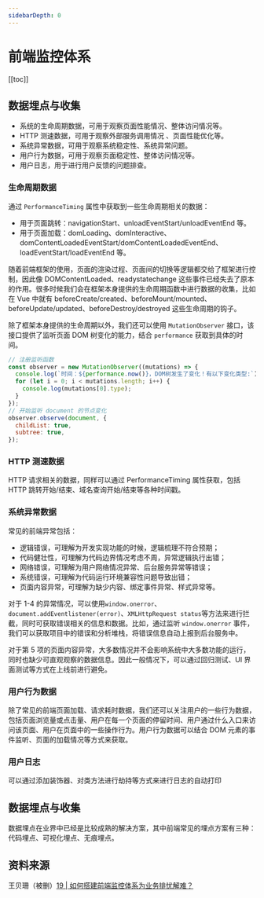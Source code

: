 ```yaml
---
sidebarDepth: 0
---
```


# 前端监控体系

[[toc]]

## 数据埋点与收集

- 系统的生命周期数据，可用于观察页面性能情况、整体访问情况等。
- HTTP 测速数据，可用于观察外部服务调用情况 、页面性能优化等。
- 系统异常数据，可用于观察系统稳定性、系统异常问题。
- 用户行为数据，可用于观察页面稳定性、整体访问情况等。
- 用户日志，用于进行用户反馈的问题排查。

### 生命周期数据

通过 `PerformanceTiming` 属性中获取到一些生命周期相关的数据：

- 用于页面跳转：navigationStart、unloadEventStart/unloadEventEnd 等。
- 用于页面加载：domLoading、domInteractive、domContentLoadedEventStart/domContentLoadedEventEnd、loadEventStart/loadEventEnd 等。

随着前端框架的使用，页面的渲染过程、页面间的切换等逻辑都交给了框架进行控制，因此像 DOMContentLoaded、readystatechange 这些事件已经失去了原本的作用。很多时候我们会在框架本身提供的生命周期函数中进行数据的收集，比如在 Vue 中就有 beforeCreate/created、beforeMount/mounted、beforeUpdate/updated、beforeDestroy/destroyed 这些生命周期的钩子。

除了框架本身提供的生命周期以外，我们还可以使用 `MutationObserver` 接口，该接口提供了监听页面 DOM 树变化的能力，结合 `performance` 获取到具体的时间。

```js
// 注册监听函数
const observer = new MutationObserver((mutations) => {
  console.log(`时间：${performance.now()}，DOM树发生了变化！有以下变化类型:`);
  for (let i = 0; i < mutations.length; i++) {
    console.log(mutations[0].type);
  }
});
// 开始监听 document 的节点变化
observer.observe(document, {
  childList: true,
  subtree: true,
});
```

### HTTP 测速数据

HTTP 请求相关的数据，同样可以通过 PerformanceTiming 属性获取，包括 HTTP 跳转开始/结束、域名查询开始/结束等各种时间戳。

### 系统异常数据

常见的前端异常包括：

- 逻辑错误，可理解为开发实现功能的时候，逻辑梳理不符合预期；
- 代码健壮性，可理解为代码边界情况考虑不周，异常逻辑执行出错；
- 网络错误，可理解为用户网络情况异常、后台服务异常等错误；
- 系统错误，可理解为代码运行环境兼容性问题导致出错；
- 页面内容异常，可理解为缺少内容、绑定事件异常、样式异常等。

对于 1-4 的异常情况，可以使用`window.onerror`、`document.addEventlistener(error)`、`XMLHttpRequest status`等方法来进行拦截，同时可获取错误相关的信息和数据。比如，通过监听 `window.onerror` 事件，我们可以获取项目中的错误和分析堆栈，将错误信息自动上报到后台服务中。

对于第 5 项的页面内容异常，大多数情况并不会影响系统中大多数功能的运行，同时也缺少可直观观察的数据信息。因此一般情况下，可以通过回归测试、UI 界面测试等方式在上线前进行避免。

### 用户行为数据

除了常见的前端页面加载、请求耗时数据，我们还可以关注用户的一些行为数据，包括页面浏览量或点击量、用户在每一个页面的停留时间、用户通过什么入口来访问该页面、用户在页面中的一些操作行为。用户行为数据可以结合 DOM 元素的事件监听、页面的加载情况等方式来获取。

### 用户日志

可以通过添加装饰器、对类方法进行劫持等方式来进行日志的自动打印

## 数据埋点与收集

数据埋点在业界中已经是比较成熟的解决方案，其中前端常见的埋点方案有三种：代码埋点、可视化埋点、无痕埋点。

## 资料来源

王贝珊（被删）[19 | 如何搭建前端监控体系为业务排忧解难？](https://kaiwu.lagou.com/course/courseInfo.htm?courseId=822#/detail/pc?id=7215)
